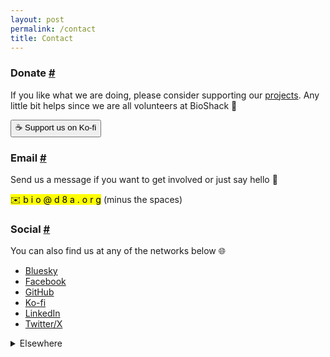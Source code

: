 ```yaml
---
layout: post
permalink: /contact
title: Contact
---
```

<h3 id="donate">Donate <a class="anchor" href="#donate">#</a></h3>

If you like what we are doing, please consider supporting our <a href="{{ site.baseurl }}/posts">projects</a>. Any little bit helps since we are all volunteers at BioShack 🙂

<a href="https://ko-fi.com/Z8Z2CP38V" target="_blank"><button>☕ Support us on Ko-fi</button></a>

<h3 id="email">Email <a class="anchor" href="#email">#</a></h3>

Send us a message if you want to get involved or just say hello 👋

<mark>✉️ b i o @ d 8 a . o r g</mark> (minus the spaces)

<h3 id="social">Social <a class="anchor" href="#social">#</a></h3>

You can also find us at any of the networks below 🌐

- <a href="https://bsky.app/profile/bioshack.bsky.social" target="_blank">Bluesky</a>
- <a href="https://www.facebook.com/bioshack" target="_blank">Facebook</a>
- <a href="https://github.com/bioshack" target="_blank">GitHub</a>
- <a href="https://ko-fi.com/bioshack" target="_blank">Ko-fi</a>
- <a href="https://www.linkedin.com/company/bioshack" target="_blank">LinkedIn</a>
- <a href="https://twitter.com/bioshack" target="_blank">Twitter/X</a>

<details>
<summary>Elsewhere</summary>
<a href="https://campground.bonfire.cafe/@bio" target="_blank">Bonfire</a> | <a href="https://codeberg.org/bio" target="_blank">Codeberg</a> | <a href="https://blogs.fediscience.org/bio" target="_blank">FediScience</a> | <a href="https://fe.disroot.org/@bio" target="_blank">FEDisroot</a> | <a href="https://micro.blog/bio" target="_blank">Micro.blog</a> | <a href="https://opencollective.com/bio" target="_blank">Open Collective</a>
</details>